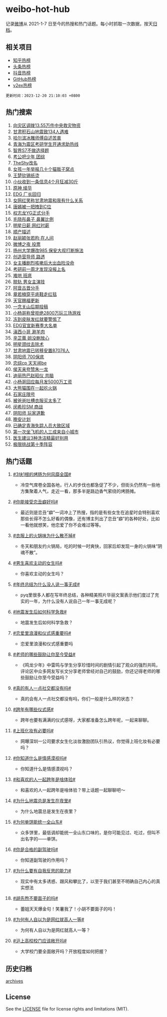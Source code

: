 # weibo-hot-hub

记录[微博](https://www.weibo.com)从 2021-1-7 日至今的热搜和热门话题。每小时抓取一次数据，按天[归档](archives)。

## 相关项目

- [知乎热榜](https://github.com/lonnyzhang423/zhihu-hot-hub)
- [头条热榜](https://github.com/lonnyzhang423/toutiao-hot-hub)
- [抖音热榜](https://github.com/lonnyzhang423/douyin-hot-hub)
- [GitHub热榜](https://github.com/lonnyzhang423/github-hot-hub)
- [v2ex热榜](https://github.com/lonnyzhang423/v2ex-hot-hub)


`更新时间：2023-12-20 21:10:03 +0800`

## 热门搜索

1. [向灾区调拨13.55万件中央救灾物资](https://m.weibo.cn/search?containerid=100103type%3D1%26t%3D10%26q%3D%23%E5%90%91%E7%81%BE%E5%8C%BA%E8%B0%83%E6%8B%A813.55%E4%B8%87%E4%BB%B6%E4%B8%AD%E5%A4%AE%E6%95%91%E7%81%BE%E7%89%A9%E8%B5%84%23&stream_entry_id=51&isnewpage=1&extparam=seat%3D1%26pos%3D0%26c_type%3D51%26cate%3D10103%26q%3D%2523%25E5%2590%2591%25E7%2581%25BE%25E5%258C%25BA%25E8%25B0%2583%25E6%258B%25A813.55%25E4%25B8%2587%25E4%25BB%25B6%25E4%25B8%25AD%25E5%25A4%25AE%25E6%2595%2591%25E7%2581%25BE%25E7%2589%25A9%25E8%25B5%2584%2523%26dgr%3D0%26stream_entry_id%3D51%26filter_type%3Drealtimehot%26display_time%3D1703077800%26pre_seqid%3D170307780084007057197)
1. [甘肃积石山地震致134人遇难](https://m.weibo.cn/search?containerid=100103type%3D1%26t%3D10%26q%3D%23%E7%94%98%E8%82%83%E7%A7%AF%E7%9F%B3%E5%B1%B1%E5%9C%B0%E9%9C%87%E8%87%B4134%E4%BA%BA%E9%81%87%E9%9A%BE%23&stream_entry_id=31&isnewpage=1&extparam=seat%3D1%26pos%3D0%26flag%3D1%26band_rank%3D1%26lcate%3D5001%26filter_type%3Drealtimehot%26realpos%3D1%26cate%3D5001%26q%3D%2523%25E7%2594%2598%25E8%2582%2583%25E7%25A7%25AF%25E7%259F%25B3%25E5%25B1%25B1%25E5%259C%25B0%25E9%259C%2587%25E8%2587%25B4134%25E4%25BA%25BA%25E9%2581%2587%25E9%259A%25BE%2523%26dgr%3D0%26c_type%3D31%26stream_entry_id%3D31%26display_time%3D1703077800%26pre_seqid%3D170307780084007057197)
1. [哈尔滨冰雕师傅自述苦衷](https://m.weibo.cn/search?containerid=100103type%3D1%26t%3D10%26q%3D%23%E5%93%88%E5%B0%94%E6%BB%A8%E5%86%B0%E9%9B%95%E5%B8%88%E5%82%85%E8%87%AA%E8%BF%B0%E8%8B%A6%E8%A1%B7%23&stream_entry_id=31&isnewpage=1&extparam=seat%3D1%26pos%3D1%26flag%3D1%26band_rank%3D2%26lcate%3D5001%26filter_type%3Drealtimehot%26realpos%3D2%26cate%3D5001%26q%3D%2523%25E5%2593%2588%25E5%25B0%2594%25E6%25BB%25A8%25E5%2586%25B0%25E9%259B%2595%25E5%25B8%2588%25E5%2582%2585%25E8%2587%25AA%25E8%25BF%25B0%25E8%258B%25A6%25E8%25A1%25B7%2523%26dgr%3D0%26c_type%3D31%26stream_entry_id%3D31%26display_time%3D1703077800%26pre_seqid%3D170307780084007057197)
1. [青海为震区考研学生开通求助热线](https://m.weibo.cn/search?containerid=100103type%3D1%26t%3D10%26q%3D%23%E9%9D%92%E6%B5%B7%E4%B8%BA%E9%9C%87%E5%8C%BA%E8%80%83%E7%A0%94%E5%AD%A6%E7%94%9F%E5%BC%80%E9%80%9A%E6%B1%82%E5%8A%A9%E7%83%AD%E7%BA%BF%23&stream_entry_id=31&isnewpage=1&extparam=seat%3D1%26pos%3D2%26flag%3D1%26band_rank%3D3%26lcate%3D5001%26filter_type%3Drealtimehot%26realpos%3D3%26cate%3D5001%26q%3D%2523%25E9%259D%2592%25E6%25B5%25B7%25E4%25B8%25BA%25E9%259C%2587%25E5%258C%25BA%25E8%2580%2583%25E7%25A0%2594%25E5%25AD%25A6%25E7%2594%259F%25E5%25BC%2580%25E9%2580%259A%25E6%25B1%2582%25E5%258A%25A9%25E7%2583%25AD%25E7%25BA%25BF%2523%26dgr%3D0%26c_type%3D31%26stream_entry_id%3D31%26display_time%3D1703077800%26pre_seqid%3D170307780084007057197)
1. [智界S7不做选择题](https://m.weibo.cn/search?containerid=100103type%3D1%26t%3D10%26q%3D%23%E6%99%BA%E7%95%8CS7%E4%B8%8D%E5%81%9A%E9%80%89%E6%8B%A9%E9%A2%98%23&stream_entry_id=31&isnewpage=1&extparam=seat%3D1%26pos%3D3%26topic_ad%3D1%26is_ad_pos%3D1%26stream_entry_id%3D31%26lcate%3D5001%26c_type%3D31%26band_rank%3D4%26filter_type%3Drealtimehot%26q%3D%2523%25E6%2599%25BA%25E7%2595%258CS7%25E4%25B8%258D%25E5%2581%259A%25E9%2580%2589%25E6%258B%25A9%25E9%25A2%2598%2523%26dgr%3D0%26cate%3D5001%26adid%3D215103%26display_time%3D1703077800%26pre_seqid%3D170307780084007057197)
1. [考公吧少年 团综](https://m.weibo.cn/search?containerid=100103type%3D1%26t%3D10%26q%3D%E8%80%83%E5%85%AC%E5%90%A7%E5%B0%91%E5%B9%B4+%E5%9B%A2%E7%BB%BC&stream_entry_id=31&isnewpage=1&extparam=seat%3D1%26pos%3D4%26flag%3D1%26band_rank%3D4%26lcate%3D5001%26filter_type%3Drealtimehot%26realpos%3D4%26cate%3D5001%26q%3D%25E8%2580%2583%25E5%2585%25AC%25E5%2590%25A7%25E5%25B0%2591%25E5%25B9%25B4%2520%25E5%259B%25A2%25E7%25BB%25BC%26dgr%3D0%26c_type%3D31%26stream_entry_id%3D31%26display_time%3D1703077800%26pre_seqid%3D170307780084007057197)
1. [TheShy改名](https://m.weibo.cn/search?containerid=100103type%3D1%26t%3D10%26q%3D%23TheShy%E6%94%B9%E5%90%8D%23&stream_entry_id=31&isnewpage=1&extparam=seat%3D1%26pos%3D5%26flag%3D1%26band_rank%3D5%26lcate%3D5001%26filter_type%3Drealtimehot%26realpos%3D5%26cate%3D5001%26q%3D%2523TheShy%25E6%2594%25B9%25E5%2590%258D%2523%26dgr%3D0%26c_type%3D31%26stream_entry_id%3D31%26display_time%3D1703077800%26pre_seqid%3D170307780084007057197)
1. [女孩一年举报几十个猫贩子窝点](https://m.weibo.cn/search?containerid=100103type%3D1%26t%3D10%26q%3D%23%E5%A5%B3%E5%AD%A9%E4%B8%80%E5%B9%B4%E4%B8%BE%E6%8A%A5%E5%87%A0%E5%8D%81%E4%B8%AA%E7%8C%AB%E8%B4%A9%E5%AD%90%E7%AA%9D%E7%82%B9%23&stream_entry_id=31&isnewpage=1&extparam=seat%3D1%26pos%3D6%26flag%3D0%26band_rank%3D6%26lcate%3D5001%26filter_type%3Drealtimehot%26realpos%3D6%26cate%3D5001%26q%3D%2523%25E5%25A5%25B3%25E5%25AD%25A9%25E4%25B8%2580%25E5%25B9%25B4%25E4%25B8%25BE%25E6%258A%25A5%25E5%2587%25A0%25E5%258D%2581%25E4%25B8%25AA%25E7%258C%25AB%25E8%25B4%25A9%25E5%25AD%2590%25E7%25AA%259D%25E7%2582%25B9%2523%26dgr%3D0%26c_type%3D31%26stream_entry_id%3D31%26display_time%3D1703077800%26pre_seqid%3D170307780084007057197)
1. [王楚钦锡纸烫](https://m.weibo.cn/search?containerid=100103type%3D1%26t%3D10%26q%3D%E7%8E%8B%E6%A5%9A%E9%92%A6%E9%94%A1%E7%BA%B8%E7%83%AB&stream_entry_id=31&isnewpage=1&extparam=seat%3D1%26pos%3D7%26flag%3D0%26band_rank%3D7%26lcate%3D5001%26filter_type%3Drealtimehot%26realpos%3D7%26cate%3D5001%26q%3D%25E7%258E%258B%25E6%25A5%259A%25E9%2592%25A6%25E9%2594%25A1%25E7%25BA%25B8%25E7%2583%25AB%26dgr%3D0%26c_type%3D31%26stream_entry_id%3D31%26display_time%3D1703077800%26pre_seqid%3D170307780084007057197)
1. [小伙收到一条信息4个月狂减30斤](https://m.weibo.cn/search?containerid=100103type%3D1%26t%3D10%26q%3D%23%E5%B0%8F%E4%BC%99%E6%94%B6%E5%88%B0%E4%B8%80%E6%9D%A1%E4%BF%A1%E6%81%AF4%E4%B8%AA%E6%9C%88%E7%8B%82%E5%87%8F30%E6%96%A4%23&stream_entry_id=31&isnewpage=1&extparam=seat%3D1%26pos%3D8%26flag%3D32768%26band_rank%3D8%26lcate%3D5001%26filter_type%3Drealtimehot%26realpos%3D8%26cate%3D5001%26q%3D%2523%25E5%25B0%258F%25E4%25BC%2599%25E6%2594%25B6%25E5%2588%25B0%25E4%25B8%2580%25E6%259D%25A1%25E4%25BF%25A1%25E6%2581%25AF4%25E4%25B8%25AA%25E6%259C%2588%25E7%258B%2582%25E5%2587%258F30%25E6%2596%25A4%2523%26dgr%3D0%26c_type%3D31%26stream_entry_id%3D31%26display_time%3D1703077800%26pre_seqid%3D170307780084007057197)
1. [原神 绫华](https://m.weibo.cn/search?containerid=100103type%3D1%26t%3D10%26q%3D%E5%8E%9F%E7%A5%9E+%E7%BB%AB%E5%8D%8E&stream_entry_id=31&isnewpage=1&extparam=seat%3D1%26pos%3D9%26flag%3D1%26band_rank%3D9%26lcate%3D5001%26filter_type%3Drealtimehot%26realpos%3D9%26cate%3D5001%26q%3D%25E5%258E%259F%25E7%25A5%259E%2520%25E7%25BB%25AB%25E5%258D%258E%26dgr%3D0%26c_type%3D31%26stream_entry_id%3D31%26display_time%3D1703077800%26pre_seqid%3D170307780084007057197)
1. [EDG 厂长回归](https://m.weibo.cn/search?containerid=100103type%3D1%26t%3D10%26q%3DEDG+%E5%8E%82%E9%95%BF%E5%9B%9E%E5%BD%92&stream_entry_id=31&isnewpage=1&extparam=seat%3D1%26pos%3D10%26flag%3D1%26band_rank%3D10%26lcate%3D5001%26filter_type%3Drealtimehot%26realpos%3D10%26cate%3D5001%26q%3DEDG%2520%25E5%258E%2582%25E9%2595%25BF%25E5%259B%259E%25E5%25BD%2592%26dgr%3D0%26c_type%3D31%26stream_entry_id%3D31%26display_time%3D1703077800%26pre_seqid%3D170307780084007057197)
1. [女网红笑称甘肃地震和我有什么关系](https://m.weibo.cn/search?containerid=100103type%3D1%26t%3D10%26q%3D%23%E5%A5%B3%E7%BD%91%E7%BA%A2%E7%AC%91%E7%A7%B0%E7%94%98%E8%82%83%E5%9C%B0%E9%9C%87%E5%92%8C%E6%88%91%E6%9C%89%E4%BB%80%E4%B9%88%E5%85%B3%E7%B3%BB%23&stream_entry_id=31&isnewpage=1&extparam=seat%3D1%26pos%3D11%26flag%3D2%26band_rank%3D11%26lcate%3D5001%26filter_type%3Drealtimehot%26realpos%3D11%26cate%3D5001%26q%3D%2523%25E5%25A5%25B3%25E7%25BD%2591%25E7%25BA%25A2%25E7%25AC%2591%25E7%25A7%25B0%25E7%2594%2598%25E8%2582%2583%25E5%259C%25B0%25E9%259C%2587%25E5%2592%258C%25E6%2588%2591%25E6%259C%2589%25E4%25BB%2580%25E4%25B9%2588%25E5%2585%25B3%25E7%25B3%25BB%2523%26dgr%3D0%26c_type%3D31%26stream_entry_id%3D31%26display_time%3D1703077800%26pre_seqid%3D170307780084007057197)
1. [唐嫣被一把拽到C位](https://m.weibo.cn/search?containerid=100103type%3D1%26t%3D10%26q%3D%23%E5%94%90%E5%AB%A3%E8%A2%AB%E4%B8%80%E6%8A%8A%E6%8B%BD%E5%88%B0C%E4%BD%8D%23&stream_entry_id=31&isnewpage=1&extparam=seat%3D1%26pos%3D12%26flag%3D2%26band_rank%3D12%26lcate%3D5001%26filter_type%3Drealtimehot%26realpos%3D12%26cate%3D5001%26q%3D%2523%25E5%2594%2590%25E5%25AB%25A3%25E8%25A2%25AB%25E4%25B8%2580%25E6%258A%258A%25E6%258B%25BD%25E5%2588%25B0C%25E4%25BD%258D%2523%26dgr%3D0%26c_type%3D31%26stream_entry_id%3D31%26display_time%3D1703077800%26pre_seqid%3D170307780084007057197)
1. [权志龙YG正式分手](https://m.weibo.cn/search?containerid=100103type%3D1%26t%3D10%26q%3D%E6%9D%83%E5%BF%97%E9%BE%99YG%E6%AD%A3%E5%BC%8F%E5%88%86%E6%89%8B&stream_entry_id=31&isnewpage=1&extparam=seat%3D1%26pos%3D13%26flag%3D2%26band_rank%3D13%26lcate%3D5001%26filter_type%3Drealtimehot%26realpos%3D13%26cate%3D5001%26q%3D%25E6%259D%2583%25E5%25BF%2597%25E9%25BE%2599YG%25E6%25AD%25A3%25E5%25BC%258F%25E5%2588%2586%25E6%2589%258B%26dgr%3D0%26c_type%3D31%26stream_entry_id%3D31%26display_time%3D1703077800%26pre_seqid%3D170307780084007057197)
1. [毛晓彤鼻子 鼻翼比例](https://m.weibo.cn/search?containerid=100103type%3D1%26t%3D10%26q%3D%E6%AF%9B%E6%99%93%E5%BD%A4%E9%BC%BB%E5%AD%90+%E9%BC%BB%E7%BF%BC%E6%AF%94%E4%BE%8B&stream_entry_id=31&isnewpage=1&extparam=seat%3D1%26pos%3D14%26flag%3D2%26band_rank%3D14%26lcate%3D5001%26filter_type%3Drealtimehot%26realpos%3D14%26cate%3D5001%26q%3D%25E6%25AF%259B%25E6%2599%2593%25E5%25BD%25A4%25E9%25BC%25BB%25E5%25AD%2590%2520%25E9%25BC%25BB%25E7%25BF%25BC%25E6%25AF%2594%25E4%25BE%258B%26dgr%3D0%26c_type%3D31%26stream_entry_id%3D31%26display_time%3D1703077800%26pre_seqid%3D170307780084007057197)
1. [明星日薪 网红时薪](https://m.weibo.cn/search?containerid=100103type%3D1%26t%3D10%26q%3D%E6%98%8E%E6%98%9F%E6%97%A5%E8%96%AA+%E7%BD%91%E7%BA%A2%E6%97%B6%E8%96%AA&stream_entry_id=31&isnewpage=1&extparam=seat%3D1%26pos%3D15%26flag%3D2%26band_rank%3D15%26lcate%3D5001%26filter_type%3Drealtimehot%26realpos%3D15%26cate%3D5001%26q%3D%25E6%2598%258E%25E6%2598%259F%25E6%2597%25A5%25E8%2596%25AA%2520%25E7%25BD%2591%25E7%25BA%25A2%25E6%2597%25B6%25E8%2596%25AA%26dgr%3D0%26c_type%3D31%26stream_entry_id%3D31%26display_time%3D1703077800%26pre_seqid%3D170307780084007057197)
1. [顺产描述](https://m.weibo.cn/search?containerid=100103type%3D1%26t%3D10%26q%3D%E9%A1%BA%E4%BA%A7%E6%8F%8F%E8%BF%B0&stream_entry_id=31&isnewpage=1&extparam=seat%3D1%26pos%3D16%26flag%3D1%26band_rank%3D16%26lcate%3D5001%26filter_type%3Drealtimehot%26realpos%3D16%26cate%3D5001%26q%3D%25E9%25A1%25BA%25E4%25BA%25A7%25E6%258F%258F%25E8%25BF%25B0%26dgr%3D0%26c_type%3D31%26stream_entry_id%3D31%26display_time%3D1703077800%26pre_seqid%3D170307780084007057197)
1. [赵丽颖张若昀 在人间](https://m.weibo.cn/search?containerid=100103type%3D1%26t%3D10%26q%3D%E8%B5%B5%E4%B8%BD%E9%A2%96%E5%BC%A0%E8%8B%A5%E6%98%80+%E5%9C%A8%E4%BA%BA%E9%97%B4&stream_entry_id=31&isnewpage=1&extparam=seat%3D1%26pos%3D17%26flag%3D0%26band_rank%3D17%26lcate%3D5001%26filter_type%3Drealtimehot%26realpos%3D17%26cate%3D5001%26q%3D%25E8%25B5%25B5%25E4%25B8%25BD%25E9%25A2%2596%25E5%25BC%25A0%25E8%258B%25A5%25E6%2598%2580%2520%25E5%259C%25A8%25E4%25BA%25BA%25E9%2597%25B4%26dgr%3D0%26c_type%3D31%26stream_entry_id%3D31%26display_time%3D1703077800%26pre_seqid%3D170307780084007057197)
1. [微博之夜 投票](https://m.weibo.cn/search?containerid=100103type%3D1%26t%3D10%26q%3D%E5%BE%AE%E5%8D%9A%E4%B9%8B%E5%A4%9C+%E6%8A%95%E7%A5%A8&stream_entry_id=31&isnewpage=1&extparam=seat%3D1%26pos%3D18%26flag%3D0%26band_rank%3D18%26lcate%3D5001%26filter_type%3Drealtimehot%26realpos%3D18%26cate%3D5001%26q%3D%25E5%25BE%25AE%25E5%258D%259A%25E4%25B9%258B%25E5%25A4%259C%2520%25E6%258A%2595%25E7%25A5%25A8%26dgr%3D0%26c_type%3D31%26stream_entry_id%3D31%26display_time%3D1703077800%26pre_seqid%3D170307780084007057197)
1. [扬州大学爆改985 保安大叔打断施法](https://m.weibo.cn/search?containerid=100103type%3D1%26t%3D10%26q%3D%E6%89%AC%E5%B7%9E%E5%A4%A7%E5%AD%A6%E7%88%86%E6%94%B9985+%E4%BF%9D%E5%AE%89%E5%A4%A7%E5%8F%94%E6%89%93%E6%96%AD%E6%96%BD%E6%B3%95&stream_entry_id=31&isnewpage=1&extparam=seat%3D1%26pos%3D19%26flag%3D2%26band_rank%3D19%26lcate%3D5001%26filter_type%3Drealtimehot%26realpos%3D19%26cate%3D5001%26q%3D%25E6%2589%25AC%25E5%25B7%259E%25E5%25A4%25A7%25E5%25AD%25A6%25E7%2588%2586%25E6%2594%25B9985%2520%25E4%25BF%259D%25E5%25AE%2589%25E5%25A4%25A7%25E5%258F%2594%25E6%2589%2593%25E6%2596%25AD%25E6%2596%25BD%25E6%25B3%2595%26dgr%3D0%26c_type%3D31%26stream_entry_id%3D31%26display_time%3D1703077800%26pre_seqid%3D170307780084007057197)
1. [创造营导师 路透](https://m.weibo.cn/search?containerid=100103type%3D1%26t%3D10%26q%3D%E5%88%9B%E9%80%A0%E8%90%A5%E5%AF%BC%E5%B8%88+%E8%B7%AF%E9%80%8F&stream_entry_id=31&isnewpage=1&extparam=seat%3D1%26pos%3D20%26flag%3D1%26band_rank%3D20%26lcate%3D5001%26filter_type%3Drealtimehot%26realpos%3D20%26cate%3D5001%26q%3D%25E5%2588%259B%25E9%2580%25A0%25E8%2590%25A5%25E5%25AF%25BC%25E5%25B8%2588%2520%25E8%25B7%25AF%25E9%2580%258F%26dgr%3D0%26c_type%3D31%26stream_entry_id%3D31%26display_time%3D1703077800%26pre_seqid%3D170307780084007057197)
1. [女主播剧烈咳嗽后大出血险没命](https://m.weibo.cn/search?containerid=100103type%3D1%26t%3D10%26q%3D%23%E5%A5%B3%E4%B8%BB%E6%92%AD%E5%89%A7%E7%83%88%E5%92%B3%E5%97%BD%E5%90%8E%E5%A4%A7%E5%87%BA%E8%A1%80%E9%99%A9%E6%B2%A1%E5%91%BD%23&stream_entry_id=31&isnewpage=1&extparam=seat%3D1%26pos%3D21%26flag%3D1%26band_rank%3D21%26lcate%3D5001%26filter_type%3Drealtimehot%26realpos%3D21%26cate%3D5001%26q%3D%2523%25E5%25A5%25B3%25E4%25B8%25BB%25E6%2592%25AD%25E5%2589%25A7%25E7%2583%2588%25E5%2592%25B3%25E5%2597%25BD%25E5%2590%258E%25E5%25A4%25A7%25E5%2587%25BA%25E8%25A1%2580%25E9%2599%25A9%25E6%25B2%25A1%25E5%2591%25BD%2523%26dgr%3D0%26c_type%3D31%26stream_entry_id%3D31%26display_time%3D1703077800%26pre_seqid%3D170307780084007057197)
1. [考研前一周才发现没报上名](https://m.weibo.cn/search?containerid=100103type%3D1%26t%3D10%26q%3D%23%E8%80%83%E7%A0%94%E5%89%8D%E4%B8%80%E5%91%A8%E6%89%8D%E5%8F%91%E7%8E%B0%E6%B2%A1%E6%8A%A5%E4%B8%8A%E5%90%8D%23&stream_entry_id=31&isnewpage=1&extparam=seat%3D1%26pos%3D22%26flag%3D0%26band_rank%3D22%26lcate%3D5001%26filter_type%3Drealtimehot%26realpos%3D22%26cate%3D5001%26q%3D%2523%25E8%2580%2583%25E7%25A0%2594%25E5%2589%258D%25E4%25B8%2580%25E5%2591%25A8%25E6%2589%258D%25E5%258F%2591%25E7%258E%25B0%25E6%25B2%25A1%25E6%258A%25A5%25E4%25B8%258A%25E5%2590%258D%2523%26dgr%3D0%26c_type%3D31%26stream_entry_id%3D31%26display_time%3D1703077800%26pre_seqid%3D170307780084007057197)
1. [难哄 班底](https://m.weibo.cn/search?containerid=100103type%3D1%26t%3D10%26q%3D%E9%9A%BE%E5%93%84+%E7%8F%AD%E5%BA%95&stream_entry_id=31&isnewpage=1&extparam=seat%3D1%26pos%3D23%26flag%3D0%26band_rank%3D23%26lcate%3D5001%26filter_type%3Drealtimehot%26realpos%3D23%26cate%3D5001%26q%3D%25E9%259A%25BE%25E5%2593%2584%2520%25E7%258F%25AD%25E5%25BA%2595%26dgr%3D0%26c_type%3D31%26stream_entry_id%3D31%26display_time%3D1703077800%26pre_seqid%3D170307780084007057197)
1. [脱轨 男女主演技](https://m.weibo.cn/search?containerid=100103type%3D1%26t%3D10%26q%3D%E8%84%B1%E8%BD%A8+%E7%94%B7%E5%A5%B3%E4%B8%BB%E6%BC%94%E6%8A%80&stream_entry_id=31&isnewpage=1&extparam=seat%3D1%26pos%3D24%26flag%3D1%26band_rank%3D24%26lcate%3D5001%26filter_type%3Drealtimehot%26realpos%3D24%26cate%3D5001%26q%3D%25E8%2584%25B1%25E8%25BD%25A8%2520%25E7%2594%25B7%25E5%25A5%25B3%25E4%25B8%25BB%25E6%25BC%2594%25E6%258A%2580%26dgr%3D0%26c_type%3D31%26stream_entry_id%3D31%26display_time%3D1703077800%26pre_seqid%3D170307780084007057197)
1. [阿音古晋分手](https://m.weibo.cn/search?containerid=100103type%3D1%26t%3D10%26q%3D%23%E9%98%BF%E9%9F%B3%E5%8F%A4%E6%99%8B%E5%88%86%E6%89%8B%23&stream_entry_id=31&isnewpage=1&extparam=seat%3D1%26pos%3D25%26flag%3D1%26band_rank%3D25%26lcate%3D5001%26filter_type%3Drealtimehot%26realpos%3D25%26cate%3D5001%26q%3D%2523%25E9%2598%25BF%25E9%259F%25B3%25E5%258F%25A4%25E6%2599%258B%25E5%2588%2586%25E6%2589%258B%2523%26dgr%3D0%26c_type%3D31%26stream_entry_id%3D31%26display_time%3D1703077800%26pre_seqid%3D170307780084007057197)
1. [章若楠穿平底鞋走红毯](https://m.weibo.cn/search?containerid=100103type%3D1%26t%3D10%26q%3D%E7%AB%A0%E8%8B%A5%E6%A5%A0%E7%A9%BF%E5%B9%B3%E5%BA%95%E9%9E%8B%E8%B5%B0%E7%BA%A2%E6%AF%AF&stream_entry_id=31&isnewpage=1&extparam=seat%3D1%26pos%3D26%26flag%3D1%26band_rank%3D26%26lcate%3D5001%26filter_type%3Drealtimehot%26realpos%3D26%26cate%3D5001%26q%3D%25E7%25AB%25A0%25E8%258B%25A5%25E6%25A5%25A0%25E7%25A9%25BF%25E5%25B9%25B3%25E5%25BA%2595%25E9%259E%258B%25E8%25B5%25B0%25E7%25BA%25A2%25E6%25AF%25AF%26dgr%3D0%26c_type%3D31%26stream_entry_id%3D31%26display_time%3D1703077800%26pre_seqid%3D170307780084007057197)
1. [天官赐福更新](https://m.weibo.cn/search?containerid=100103type%3D1%26t%3D10%26q%3D%E5%A4%A9%E5%AE%98%E8%B5%90%E7%A6%8F%E6%9B%B4%E6%96%B0&stream_entry_id=31&isnewpage=1&extparam=seat%3D1%26pos%3D27%26flag%3D1%26band_rank%3D27%26lcate%3D5001%26filter_type%3Drealtimehot%26realpos%3D27%26cate%3D5001%26q%3D%25E5%25A4%25A9%25E5%25AE%2598%25E8%25B5%2590%25E7%25A6%258F%25E6%259B%25B4%25E6%2596%25B0%26dgr%3D0%26c_type%3D31%26stream_entry_id%3D31%26display_time%3D1703077800%26pre_seqid%3D170307780084007057197)
1. [一念关山后期投稿](https://m.weibo.cn/search?containerid=100103type%3D1%26t%3D10%26q%3D%23%E4%B8%80%E5%BF%B5%E5%85%B3%E5%B1%B1%E5%90%8E%E6%9C%9F%E6%8A%95%E7%A8%BF%23&stream_entry_id=31&isnewpage=1&extparam=seat%3D1%26pos%3D28%26flag%3D1%26band_rank%3D28%26lcate%3D5001%26filter_type%3Drealtimehot%26realpos%3D28%26cate%3D5001%26q%3D%2523%25E4%25B8%2580%25E5%25BF%25B5%25E5%2585%25B3%25E5%25B1%25B1%25E5%2590%258E%25E6%259C%259F%25E6%258A%2595%25E7%25A8%25BF%2523%26dgr%3D0%26c_type%3D31%26stream_entry_id%3D31%26display_time%3D1703077800%26pre_seqid%3D170307780084007057197)
1. [小杨哥称曾拒绝2800万玩三场游戏](https://m.weibo.cn/search?containerid=100103type%3D1%26t%3D10%26q%3D%23%E5%B0%8F%E6%9D%A8%E5%93%A5%E7%A7%B0%E6%9B%BE%E6%8B%92%E7%BB%9D2800%E4%B8%87%E7%8E%A9%E4%B8%89%E5%9C%BA%E6%B8%B8%E6%88%8F%23&stream_entry_id=31&isnewpage=1&extparam=seat%3D1%26pos%3D29%26flag%3D0%26band_rank%3D29%26lcate%3D5001%26filter_type%3Drealtimehot%26realpos%3D29%26cate%3D5001%26q%3D%2523%25E5%25B0%258F%25E6%259D%25A8%25E5%2593%25A5%25E7%25A7%25B0%25E6%259B%25BE%25E6%258B%2592%25E7%25BB%259D2800%25E4%25B8%2587%25E7%258E%25A9%25E4%25B8%2589%25E5%259C%25BA%25E6%25B8%25B8%25E6%2588%258F%2523%26dgr%3D0%26c_type%3D31%26stream_entry_id%3D31%26display_time%3D1703077800%26pre_seqid%3D170307780084007057197)
1. [冻到皮肤发红就要警惕了](https://m.weibo.cn/search?containerid=100103type%3D1%26t%3D10%26q%3D%23%E5%86%BB%E5%88%B0%E7%9A%AE%E8%82%A4%E5%8F%91%E7%BA%A2%E5%B0%B1%E8%A6%81%E8%AD%A6%E6%83%95%E4%BA%86%23&stream_entry_id=31&isnewpage=1&extparam=seat%3D1%26pos%3D30%26flag%3D1%26band_rank%3D30%26lcate%3D5001%26filter_type%3Drealtimehot%26realpos%3D30%26cate%3D5001%26q%3D%2523%25E5%2586%25BB%25E5%2588%25B0%25E7%259A%25AE%25E8%2582%25A4%25E5%258F%2591%25E7%25BA%25A2%25E5%25B0%25B1%25E8%25A6%2581%25E8%25AD%25A6%25E6%2583%2595%25E4%25BA%2586%2523%26dgr%3D0%26c_type%3D31%26stream_entry_id%3D31%26display_time%3D1703077800%26pre_seqid%3D170307780084007057197)
1. [EDG官宣新赛季大名单](https://m.weibo.cn/search?containerid=100103type%3D1%26t%3D10%26q%3DEDG%E5%AE%98%E5%AE%A3%E6%96%B0%E8%B5%9B%E5%AD%A3%E5%A4%A7%E5%90%8D%E5%8D%95&stream_entry_id=31&isnewpage=1&extparam=seat%3D1%26pos%3D31%26flag%3D1%26band_rank%3D31%26lcate%3D5001%26filter_type%3Drealtimehot%26realpos%3D31%26cate%3D5001%26q%3DEDG%25E5%25AE%2598%25E5%25AE%25A3%25E6%2596%25B0%25E8%25B5%259B%25E5%25AD%25A3%25E5%25A4%25A7%25E5%2590%258D%25E5%258D%2595%26dgr%3D0%26c_type%3D31%26stream_entry_id%3D31%26display_time%3D1703077800%26pre_seqid%3D170307780084007057197)
1. [滇西小哥 涮羊肉](https://m.weibo.cn/search?containerid=100103type%3D1%26t%3D10%26q%3D%E6%BB%87%E8%A5%BF%E5%B0%8F%E5%93%A5+%E6%B6%AE%E7%BE%8A%E8%82%89&stream_entry_id=31&isnewpage=1&extparam=seat%3D1%26pos%3D32%26flag%3D1%26band_rank%3D32%26lcate%3D5001%26filter_type%3Drealtimehot%26realpos%3D32%26cate%3D5001%26q%3D%25E6%25BB%2587%25E8%25A5%25BF%25E5%25B0%258F%25E5%2593%25A5%2520%25E6%25B6%25AE%25E7%25BE%258A%25E8%2582%2589%26dgr%3D0%26c_type%3D31%26stream_entry_id%3D31%26display_time%3D1703077800%26pre_seqid%3D170307780084007057197)
1. [辛芷蕾 姐没删放心](https://m.weibo.cn/search?containerid=100103type%3D1%26t%3D10%26q%3D%E8%BE%9B%E8%8A%B7%E8%95%BE+%E5%A7%90%E6%B2%A1%E5%88%A0%E6%94%BE%E5%BF%83&stream_entry_id=31&isnewpage=1&extparam=seat%3D1%26pos%3D33%26flag%3D1%26band_rank%3D33%26lcate%3D5001%26filter_type%3Drealtimehot%26realpos%3D33%26cate%3D5001%26q%3D%25E8%25BE%259B%25E8%258A%25B7%25E8%2595%25BE%2520%25E5%25A7%2590%25E6%25B2%25A1%25E5%2588%25A0%25E6%2594%25BE%25E5%25BF%2583%26dgr%3D0%26c_type%3D31%26stream_entry_id%3D31%26display_time%3D1703077800%26pre_seqid%3D170307780084007057197)
1. [明星颈纹去除术](https://m.weibo.cn/search?containerid=100103type%3D1%26t%3D10%26q%3D%E6%98%8E%E6%98%9F%E9%A2%88%E7%BA%B9%E5%8E%BB%E9%99%A4%E6%9C%AF&stream_entry_id=31&isnewpage=1&extparam=seat%3D1%26pos%3D34%26flag%3D1%26band_rank%3D34%26lcate%3D5001%26filter_type%3Drealtimehot%26realpos%3D34%26cate%3D5001%26q%3D%25E6%2598%258E%25E6%2598%259F%25E9%25A2%2588%25E7%25BA%25B9%25E5%258E%25BB%25E9%2599%25A4%25E6%259C%25AF%26dgr%3D0%26c_type%3D31%26stream_entry_id%3D31%26display_time%3D1703077800%26pre_seqid%3D170307780084007057197)
1. [甘肃地震已转移安置87076人](https://m.weibo.cn/search?containerid=100103type%3D1%26t%3D10%26q%3D%23%E7%94%98%E8%82%83%E5%9C%B0%E9%9C%87%E5%B7%B2%E8%BD%AC%E7%A7%BB%E5%AE%89%E7%BD%AE87076%E4%BA%BA%23&stream_entry_id=31&isnewpage=1&extparam=seat%3D1%26pos%3D35%26flag%3D0%26band_rank%3D35%26lcate%3D5001%26filter_type%3Drealtimehot%26realpos%3D35%26cate%3D5001%26q%3D%2523%25E7%2594%2598%25E8%2582%2583%25E5%259C%25B0%25E9%259C%2587%25E5%25B7%25B2%25E8%25BD%25AC%25E7%25A7%25BB%25E5%25AE%2589%25E7%25BD%25AE87076%25E4%25BA%25BA%2523%26dgr%3D0%26c_type%3D31%26stream_entry_id%3D31%26display_time%3D1703077800%26pre_seqid%3D170307780084007057197)
1. [阴阳师 700保底](https://m.weibo.cn/search?containerid=100103type%3D1%26t%3D10%26q%3D%E9%98%B4%E9%98%B3%E5%B8%88+700%E4%BF%9D%E5%BA%95&stream_entry_id=31&isnewpage=1&extparam=seat%3D1%26pos%3D36%26flag%3D1%26band_rank%3D36%26lcate%3D5001%26filter_type%3Drealtimehot%26realpos%3D36%26cate%3D5001%26q%3D%25E9%2598%25B4%25E9%2598%25B3%25E5%25B8%2588%2520700%25E4%25BF%259D%25E5%25BA%2595%26dgr%3D0%26c_type%3D31%26stream_entry_id%3D31%26display_time%3D1703077800%26pre_seqid%3D170307780084007057197)
1. [恋综cp 天天闹be](https://m.weibo.cn/search?containerid=100103type%3D1%26t%3D10%26q%3D%E6%81%8B%E7%BB%BCcp+%E5%A4%A9%E5%A4%A9%E9%97%B9be&stream_entry_id=31&isnewpage=1&extparam=seat%3D1%26pos%3D37%26flag%3D1%26band_rank%3D37%26lcate%3D5001%26filter_type%3Drealtimehot%26realpos%3D37%26cate%3D5001%26q%3D%25E6%2581%258B%25E7%25BB%25BCcp%2520%25E5%25A4%25A9%25E5%25A4%25A9%25E9%2597%25B9be%26dgr%3D0%26c_type%3D31%26stream_entry_id%3D31%26display_time%3D1703077800%26pre_seqid%3D170307780084007057197)
1. [侯天来夸赞朱一龙](https://m.weibo.cn/search?containerid=100103type%3D1%26t%3D10%26q%3D%E4%BE%AF%E5%A4%A9%E6%9D%A5%E5%A4%B8%E8%B5%9E%E6%9C%B1%E4%B8%80%E9%BE%99&stream_entry_id=31&isnewpage=1&extparam=seat%3D1%26pos%3D38%26flag%3D1%26band_rank%3D38%26lcate%3D5001%26filter_type%3Drealtimehot%26realpos%3D38%26cate%3D5001%26q%3D%25E4%25BE%25AF%25E5%25A4%25A9%25E6%259D%25A5%25E5%25A4%25B8%25E8%25B5%259E%25E6%259C%25B1%25E4%25B8%2580%25E9%25BE%2599%26dgr%3D0%26c_type%3D31%26stream_entry_id%3D31%26display_time%3D1703077800%26pre_seqid%3D170307780084007057197)
1. [迪丽热巴赵昭仪 共脑](https://m.weibo.cn/search?containerid=100103type%3D1%26t%3D10%26q%3D%E8%BF%AA%E4%B8%BD%E7%83%AD%E5%B7%B4%E8%B5%B5%E6%98%AD%E4%BB%AA+%E5%85%B1%E8%84%91&stream_entry_id=31&isnewpage=1&extparam=seat%3D1%26pos%3D39%26flag%3D1%26band_rank%3D39%26lcate%3D5001%26filter_type%3Drealtimehot%26realpos%3D39%26cate%3D5001%26q%3D%25E8%25BF%25AA%25E4%25B8%25BD%25E7%2583%25AD%25E5%25B7%25B4%25E8%25B5%25B5%25E6%2598%25AD%25E4%25BB%25AA%2520%25E5%2585%25B1%25E8%2584%2591%26dgr%3D0%26c_type%3D31%26stream_entry_id%3D31%26display_time%3D1703077800%26pre_seqid%3D170307780084007057197)
1. [小杨哥回应每月发5000万工资](https://m.weibo.cn/search?containerid=100103type%3D1%26t%3D10%26q%3D%23%E5%B0%8F%E6%9D%A8%E5%93%A5%E5%9B%9E%E5%BA%94%E6%AF%8F%E6%9C%88%E5%8F%915000%E4%B8%87%E5%B7%A5%E8%B5%84%23&stream_entry_id=31&isnewpage=1&extparam=seat%3D1%26pos%3D40%26flag%3D0%26band_rank%3D40%26lcate%3D5001%26filter_type%3Drealtimehot%26realpos%3D40%26cate%3D5001%26q%3D%2523%25E5%25B0%258F%25E6%259D%25A8%25E5%2593%25A5%25E5%259B%259E%25E5%25BA%2594%25E6%25AF%258F%25E6%259C%2588%25E5%258F%25915000%25E4%25B8%2587%25E5%25B7%25A5%25E8%25B5%2584%2523%26dgr%3D0%26c_type%3D31%26stream_entry_id%3D31%26display_time%3D1703077800%26pre_seqid%3D170307780084007057197)
1. [大熊猫围在一起吃火锅](https://m.weibo.cn/search?containerid=100103type%3D1%26t%3D10%26q%3D%E5%A4%A7%E7%86%8A%E7%8C%AB%E5%9B%B4%E5%9C%A8%E4%B8%80%E8%B5%B7%E5%90%83%E7%81%AB%E9%94%85&stream_entry_id=31&isnewpage=1&extparam=seat%3D1%26pos%3D41%26flag%3D1%26band_rank%3D41%26lcate%3D5001%26filter_type%3Drealtimehot%26realpos%3D41%26cate%3D5001%26q%3D%25E5%25A4%25A7%25E7%2586%258A%25E7%258C%25AB%25E5%259B%25B4%25E5%259C%25A8%25E4%25B8%2580%25E8%25B5%25B7%25E5%2590%2583%25E7%2581%25AB%25E9%2594%2585%26dgr%3D0%26c_type%3D31%26stream_entry_id%3D31%26display_time%3D1703077800%26pre_seqid%3D170307780084007057197)
1. [石家庄限号](https://m.weibo.cn/search?containerid=100103type%3D1%26t%3D10%26q%3D%E7%9F%B3%E5%AE%B6%E5%BA%84%E9%99%90%E5%8F%B7&stream_entry_id=31&isnewpage=1&extparam=seat%3D1%26pos%3D42%26flag%3D1%26band_rank%3D42%26lcate%3D5001%26filter_type%3Drealtimehot%26realpos%3D42%26cate%3D5001%26q%3D%25E7%259F%25B3%25E5%25AE%25B6%25E5%25BA%2584%25E9%2599%2590%25E5%258F%25B7%26dgr%3D0%26c_type%3D31%26stream_entry_id%3D31%26display_time%3D1703077800%26pre_seqid%3D170307780084007057197)
1. [被爸爸吐槽衣服买太多了](https://m.weibo.cn/search?containerid=100103type%3D1%26t%3D10%26q%3D%E8%A2%AB%E7%88%B8%E7%88%B8%E5%90%90%E6%A7%BD%E8%A1%A3%E6%9C%8D%E4%B9%B0%E5%A4%AA%E5%A4%9A%E4%BA%86&stream_entry_id=31&isnewpage=1&extparam=seat%3D1%26pos%3D43%26flag%3D1%26band_rank%3D43%26lcate%3D5001%26filter_type%3Drealtimehot%26realpos%3D43%26cate%3D5001%26q%3D%25E8%25A2%25AB%25E7%2588%25B8%25E7%2588%25B8%25E5%2590%2590%25E6%25A7%25BD%25E8%25A1%25A3%25E6%259C%258D%25E4%25B9%25B0%25E5%25A4%25AA%25E5%25A4%259A%25E4%25BA%2586%26dgr%3D0%26c_type%3D31%26stream_entry_id%3D31%26display_time%3D1703077800%26pre_seqid%3D170307780084007057197)
1. [闵希珍SM 商战](https://m.weibo.cn/search?containerid=100103type%3D1%26t%3D10%26q%3D%E9%97%B5%E5%B8%8C%E7%8F%8DSM+%E5%95%86%E6%88%98&stream_entry_id=31&isnewpage=1&extparam=seat%3D1%26pos%3D44%26flag%3D0%26band_rank%3D44%26lcate%3D5001%26filter_type%3Drealtimehot%26realpos%3D44%26cate%3D5001%26q%3D%25E9%2597%25B5%25E5%25B8%258C%25E7%258F%258DSM%2520%25E5%2595%2586%25E6%2588%2598%26dgr%3D0%26c_type%3D31%26stream_entry_id%3D31%26display_time%3D1703077800%26pre_seqid%3D170307780084007057197)
1. [阴阳师 玩家道歉](https://m.weibo.cn/search?containerid=100103type%3D1%26t%3D10%26q%3D%E9%98%B4%E9%98%B3%E5%B8%88+%E7%8E%A9%E5%AE%B6%E9%81%93%E6%AD%89&stream_entry_id=31&isnewpage=1&extparam=seat%3D1%26pos%3D45%26flag%3D0%26band_rank%3D45%26lcate%3D5001%26filter_type%3Drealtimehot%26realpos%3D45%26cate%3D5001%26q%3D%25E9%2598%25B4%25E9%2598%25B3%25E5%25B8%2588%2520%25E7%258E%25A9%25E5%25AE%25B6%25E9%2581%2593%25E6%25AD%2589%26dgr%3D0%26c_type%3D31%26stream_entry_id%3D31%26display_time%3D1703077800%26pre_seqid%3D170307780084007057197)
1. [晚安计划](https://m.weibo.cn/search?containerid=100103type%3D1%26t%3D10%26q%3D%E6%99%9A%E5%AE%89%E8%AE%A1%E5%88%92&stream_entry_id=31&isnewpage=1&extparam=seat%3D1%26pos%3D46%26flag%3D1%26band_rank%3D46%26lcate%3D5001%26filter_type%3Drealtimehot%26realpos%3D46%26cate%3D5001%26q%3D%25E6%2599%259A%25E5%25AE%2589%25E8%25AE%25A1%25E5%2588%2592%26dgr%3D0%26c_type%3D31%26stream_entry_id%3D31%26display_time%3D1703077800%26pre_seqid%3D170307780084007057197)
1. [已确定青海失踪人员大致区域](https://m.weibo.cn/search?containerid=100103type%3D1%26t%3D10%26q%3D%23%E5%B7%B2%E7%A1%AE%E5%AE%9A%E9%9D%92%E6%B5%B7%E5%A4%B1%E8%B8%AA%E4%BA%BA%E5%91%98%E5%A4%A7%E8%87%B4%E5%8C%BA%E5%9F%9F%23&stream_entry_id=31&isnewpage=1&extparam=seat%3D1%26pos%3D47%26flag%3D0%26band_rank%3D47%26lcate%3D5001%26filter_type%3Drealtimehot%26realpos%3D47%26cate%3D5001%26q%3D%2523%25E5%25B7%25B2%25E7%25A1%25AE%25E5%25AE%259A%25E9%259D%2592%25E6%25B5%25B7%25E5%25A4%25B1%25E8%25B8%25AA%25E4%25BA%25BA%25E5%2591%2598%25E5%25A4%25A7%25E8%2587%25B4%25E5%258C%25BA%25E5%259F%259F%2523%26dgr%3D0%26c_type%3D31%26stream_entry_id%3D31%26display_time%3D1703077800%26pre_seqid%3D170307780084007057197)
1. [第一次坐飞机的人三成来自小城市](https://m.weibo.cn/search?containerid=100103type%3D1%26t%3D10%26q%3D%23%E7%AC%AC%E4%B8%80%E6%AC%A1%E5%9D%90%E9%A3%9E%E6%9C%BA%E7%9A%84%E4%BA%BA%E4%B8%89%E6%88%90%E6%9D%A5%E8%87%AA%E5%B0%8F%E5%9F%8E%E5%B8%82%23&stream_entry_id=31&isnewpage=1&extparam=seat%3D1%26pos%3D48%26flag%3D1%26band_rank%3D48%26lcate%3D5001%26filter_type%3Drealtimehot%26realpos%3D48%26cate%3D5001%26q%3D%2523%25E7%25AC%25AC%25E4%25B8%2580%25E6%25AC%25A1%25E5%259D%2590%25E9%25A3%259E%25E6%259C%25BA%25E7%259A%2584%25E4%25BA%25BA%25E4%25B8%2589%25E6%2588%2590%25E6%259D%25A5%25E8%2587%25AA%25E5%25B0%258F%25E5%259F%258E%25E5%25B8%2582%2523%26dgr%3D0%26c_type%3D31%26stream_entry_id%3D31%26display_time%3D1703077800%26pre_seqid%3D170307780084007057197)
1. [医生建议3种洗洁精最好别用](https://m.weibo.cn/search?containerid=100103type%3D1%26t%3D10%26q%3D%23%E5%8C%BB%E7%94%9F%E5%BB%BA%E8%AE%AE3%E7%A7%8D%E6%B4%97%E6%B4%81%E7%B2%BE%E6%9C%80%E5%A5%BD%E5%88%AB%E7%94%A8%23&stream_entry_id=31&isnewpage=1&extparam=seat%3D1%26pos%3D49%26flag%3D0%26band_rank%3D49%26lcate%3D5001%26filter_type%3Drealtimehot%26realpos%3D49%26cate%3D5001%26q%3D%2523%25E5%258C%25BB%25E7%2594%259F%25E5%25BB%25BA%25E8%25AE%25AE3%25E7%25A7%258D%25E6%25B4%2597%25E6%25B4%2581%25E7%25B2%25BE%25E6%259C%2580%25E5%25A5%25BD%25E5%2588%25AB%25E7%2594%25A8%2523%26dgr%3D0%26c_type%3D31%26stream_entry_id%3D31%26display_time%3D1703077800%26pre_seqid%3D170307780084007057197)
1. [极限挑战第十季阵容](https://m.weibo.cn/search?containerid=100103type%3D1%26t%3D10%26q%3D%23%E6%9E%81%E9%99%90%E6%8C%91%E6%88%98%E7%AC%AC%E5%8D%81%E5%AD%A3%E9%98%B5%E5%AE%B9%23&stream_entry_id=31&isnewpage=1&extparam=seat%3D1%26pos%3D50%26flag%3D0%26band_rank%3D50%26lcate%3D5001%26filter_type%3Drealtimehot%26realpos%3D50%26cate%3D5001%26q%3D%2523%25E6%259E%2581%25E9%2599%2590%25E6%258C%2591%25E6%2588%2598%25E7%25AC%25AC%25E5%258D%2581%25E5%25AD%25A3%25E9%2598%25B5%25E5%25AE%25B9%2523%26dgr%3D0%26c_type%3D31%26stream_entry_id%3D31%26display_time%3D1703077800%26pre_seqid%3D170307780084007057197)

## 热门话题

1. [#3块1根的烤肠为何风靡全国#](https://m.weibo.cn/search?containerid=231522type%3D1%26t%3D10%26q%3D%233%E5%9D%971%E6%A0%B9%E7%9A%84%E7%83%A4%E8%82%A0%E4%B8%BA%E4%BD%95%E9%A3%8E%E9%9D%A1%E5%85%A8%E5%9B%BD%23&stream_entry_id=128&isnewpage=1&extparam=seat%3D1%26pos%3D1-0-0%26cate%3D5004%26c_type%3D128%26dgr%3D0%26unitid%3D1703062650893%26lcate%3D5004%26display_time%3D1703077802%26pre_seqid%3D1703077802932016531177)
    - 冷空气席卷全国各地，行人的步伐也都急促了不少，但街头仍然有一些地方集聚着人气，走近一看，那多半是路边香气萦绕的烤肠摊。

1. [#你能接受恋丑癖好吗#](https://m.weibo.cn/search?containerid=231522type%3D1%26t%3D10%26q%3D%23%E4%BD%A0%E8%83%BD%E6%8E%A5%E5%8F%97%E6%81%8B%E4%B8%91%E7%99%96%E5%A5%BD%E5%90%97%23&stream_entry_id=128&isnewpage=1&extparam=seat%3D1%26pos%3D1-0-1%26cate%3D5004%26c_type%3D128%26dgr%3D0%26unitid%3D1703047360079%26lcate%3D5004%26display_time%3D1703077802%26pre_seqid%3D1703077802932016531177)
    - 最近则是恋丑“癖”一词冲上了热搜，指的是有些女生在追星时会特别喜欢那些长得不怎么好看的偶像，还有博主列出了恋丑“癖”的各种好处，比如一看他就想笑，他恋爱了你不会难过等等。

1. [#衣服上的火锅味为什么散不掉#](https://m.weibo.cn/search?containerid=231522type%3D1%26t%3D10%26q%3D%23%E8%A1%A3%E6%9C%8D%E4%B8%8A%E7%9A%84%E7%81%AB%E9%94%85%E5%91%B3%E4%B8%BA%E4%BB%80%E4%B9%88%E6%95%A3%E4%B8%8D%E6%8E%89%23&stream_entry_id=128&isnewpage=1&extparam=seat%3D1%26pos%3D1-0-2%26cate%3D5004%26c_type%3D128%26dgr%3D0%26unitid%3D1703034452476%26lcate%3D5004%26display_time%3D1703077802%26pre_seqid%3D1703077802932016531177)
    - 冬天和朋友约火锅局，吃的时候一时爽快，回家后却发现一身的火锅味“阴魂不散”。

1. [#男生喜欢主动的女生吗#](https://m.weibo.cn/search?containerid=231522type%3D1%26t%3D10%26q%3D%23%E7%94%B7%E7%94%9F%E5%96%9C%E6%AC%A2%E4%B8%BB%E5%8A%A8%E7%9A%84%E5%A5%B3%E7%94%9F%E5%90%97%23&stream_entry_id=128&isnewpage=1&extparam=seat%3D1%26pos%3D1-0-3%26cate%3D5004%26c_type%3D128%26dgr%3D0%26unitid%3D1702915448046%26lcate%3D5004%26display_time%3D1703077802%26pre_seqid%3D1703077802932016531177)
    - 你喜欢主动的女生吗？

1. [#年终总结为什么没人说一事无成#](https://m.weibo.cn/search?containerid=231522type%3D1%26t%3D10%26q%3D%23%E5%B9%B4%E7%BB%88%E6%80%BB%E7%BB%93%E4%B8%BA%E4%BB%80%E4%B9%88%E6%B2%A1%E4%BA%BA%E8%AF%B4%E4%B8%80%E4%BA%8B%E6%97%A0%E6%88%90%23&stream_entry_id=128&isnewpage=1&extparam=seat%3D1%26pos%3D1-0-4%26cate%3D5004%26c_type%3D128%26dgr%3D0%26unitid%3D1703065625527%26lcate%3D5004%26display_time%3D1703077802%26pre_seqid%3D1703077802932016531177)
    - pyq里很多人都在写年终总结，各种精美照片华丽文案表示他们度过了充实的一年，为什么没有人说自己一年一事无成呢？

1. [#地震发生后如何科学急救#](https://m.weibo.cn/search?containerid=231522type%3D1%26t%3D10%26q%3D%23%E5%9C%B0%E9%9C%87%E5%8F%91%E7%94%9F%E5%90%8E%E5%A6%82%E4%BD%95%E7%A7%91%E5%AD%A6%E6%80%A5%E6%95%91%23&stream_entry_id=128&isnewpage=1&extparam=seat%3D1%26pos%3D1-0-5%26cate%3D5004%26c_type%3D128%26dgr%3D0%26unitid%3D1702995785757%26lcate%3D5004%26display_time%3D1703077802%26pre_seqid%3D1703077802932016531177)
    - 地震发生后如何科学急救？

1. [#恋爱里浪漫和仪式感重要吗#](https://m.weibo.cn/search?containerid=231522type%3D1%26t%3D10%26q%3D%23%E6%81%8B%E7%88%B1%E9%87%8C%E6%B5%AA%E6%BC%AB%E5%92%8C%E4%BB%AA%E5%BC%8F%E6%84%9F%E9%87%8D%E8%A6%81%E5%90%97%23&stream_entry_id=128&isnewpage=1&extparam=seat%3D1%26pos%3D1-0-6%26cate%3D5004%26c_type%3D128%26dgr%3D0%26unitid%3D1703068041628%26lcate%3D5004%26display_time%3D1703077802%26pre_seqid%3D1703077802932016531177)
    - 恋爱里浪漫和仪式感重要吗

1. [#老师的哪些鼓励让你至今受益#](https://m.weibo.cn/search?containerid=231522type%3D1%26t%3D10%26q%3D%23%E8%80%81%E5%B8%88%E7%9A%84%E5%93%AA%E4%BA%9B%E9%BC%93%E5%8A%B1%E8%AE%A9%E4%BD%A0%E8%87%B3%E4%BB%8A%E5%8F%97%E7%9B%8A%23&stream_entry_id=128&isnewpage=1&extparam=seat%3D1%26pos%3D1-0-7%26cate%3D5004%26c_type%3D128%26dgr%3D0%26unitid%3D1702958251795%26lcate%3D5004%26display_time%3D1703077802%26pre_seqid%3D1703077802932016531177)
    - 《鸣龙少年》中雷鸣与学生分享珍惜时间的剧情引起了观众的强烈共鸣，评论区中众多网友写长文分享老师曾经对自己的鼓励，你还记得老师的哪些鼓励让你至今受益吗？

1. [#真的有人一点社交都没有吗#](https://m.weibo.cn/search?containerid=231522type%3D1%26t%3D10%26q%3D%23%E7%9C%9F%E7%9A%84%E6%9C%89%E4%BA%BA%E4%B8%80%E7%82%B9%E7%A4%BE%E4%BA%A4%E9%83%BD%E6%B2%A1%E6%9C%89%E5%90%97%23&stream_entry_id=128&isnewpage=1&extparam=seat%3D1%26pos%3D1-0-8%26cate%3D5004%26c_type%3D128%26dgr%3D0%26unitid%3D1703056938020%26lcate%3D5004%26display_time%3D1703077802%26pre_seqid%3D1703077802932016531177)
    - 真的会有人一点社交都没有吗，你们一般是什么样的状态？

1. [#跨年有哪些仪式感#](https://m.weibo.cn/search?containerid=231522type%3D1%26t%3D10%26q%3D%23%E8%B7%A8%E5%B9%B4%E6%9C%89%E5%93%AA%E4%BA%9B%E4%BB%AA%E5%BC%8F%E6%84%9F%23&stream_entry_id=128&isnewpage=1&extparam=seat%3D1%26pos%3D1-0-9%26cate%3D5004%26c_type%3D128%26dgr%3D0%26unitid%3D1702960647939%26lcate%3D5004%26display_time%3D1703077802%26pre_seqid%3D1703077802932016531177)
    - 跨年也要有满满的仪式感呀，大家都准备怎么跨年呢，一起来聊聊。

1. [#上班化妆有必要吗#](https://m.weibo.cn/search?containerid=231522type%3D1%26t%3D10%26q%3D%23%E4%B8%8A%E7%8F%AD%E5%8C%96%E5%A6%86%E6%9C%89%E5%BF%85%E8%A6%81%E5%90%97%23&stream_entry_id=128&isnewpage=1&extparam=seat%3D1%26pos%3D1-0-10%26cate%3D5004%26c_type%3D128%26dgr%3D0%26unitid%3D1703028114334%26lcate%3D5004%26display_time%3D1703077802%26pre_seqid%3D1703077802932016531177)
    - 网曝深圳一公司要求女生化淡妆激励团队引热议，你觉得上班化妆有必要吗？

1. [#你知道什么是情感漠视吗#](https://m.weibo.cn/search?containerid=231522type%3D1%26t%3D10%26q%3D%23%E4%BD%A0%E7%9F%A5%E9%81%93%E4%BB%80%E4%B9%88%E6%98%AF%E6%83%85%E6%84%9F%E6%BC%A0%E8%A7%86%E5%90%97%23&stream_entry_id=128&isnewpage=1&extparam=seat%3D1%26pos%3D1-0-11%26cate%3D5004%26c_type%3D128%26dgr%3D0%26unitid%3D1702968719928%26lcate%3D5004%26display_time%3D1703077802%26pre_seqid%3D1703077802932016531177)
    - 你知道什么是情感漠视吗？

1. [#和喜欢的人一起跨年是啥体验#](https://m.weibo.cn/search?containerid=231522type%3D1%26t%3D10%26q%3D%23%E5%92%8C%E5%96%9C%E6%AC%A2%E7%9A%84%E4%BA%BA%E4%B8%80%E8%B5%B7%E8%B7%A8%E5%B9%B4%E6%98%AF%E5%95%A5%E4%BD%93%E9%AA%8C%23&stream_entry_id=128&isnewpage=1&extparam=seat%3D1%26pos%3D1-0-12%26cate%3D5004%26c_type%3D128%26dgr%3D0%26unitid%3D1702996349080%26lcate%3D5004%26display_time%3D1703077802%26pre_seqid%3D1703077802932016531177)
    - 和喜欢的人一起跨年是啥体验？带上话题一起聊聊吧～

1. [#为什么地震总是发生在夜里#](https://m.weibo.cn/search?containerid=231522type%3D1%26t%3D10%26q%3D%23%E4%B8%BA%E4%BB%80%E4%B9%88%E5%9C%B0%E9%9C%87%E6%80%BB%E6%98%AF%E5%8F%91%E7%94%9F%E5%9C%A8%E5%A4%9C%E9%87%8C%23&stream_entry_id=128&isnewpage=1&extparam=seat%3D1%26pos%3D1-0-13%26cate%3D5004%26c_type%3D128%26dgr%3D0%26unitid%3D1702973532112%26lcate%3D5004%26display_time%3D1703077802%26pre_seqid%3D1703077802932016531177)
    - 为什么地震总是发生在夜里？

1. [#为何单饼能统一全山东#](https://m.weibo.cn/search?containerid=231522type%3D1%26t%3D10%26q%3D%23%E4%B8%BA%E4%BD%95%E5%8D%95%E9%A5%BC%E8%83%BD%E7%BB%9F%E4%B8%80%E5%85%A8%E5%B1%B1%E4%B8%9C%23&stream_entry_id=128&isnewpage=1&extparam=seat%3D1%26pos%3D1-0-14%26cate%3D5004%26c_type%3D128%26dgr%3D0%26unitid%3D1702905435027%26lcate%3D5004%26display_time%3D1703077802%26pre_seqid%3D1703077802932016531177)
    - 众多饼里，最低调却能统一全山东口味的，是你可能见过、吃过，但叫不出名字的——单饼。

1. [#你是合格的副驾驶吗#](https://m.weibo.cn/search?containerid=231522type%3D1%26t%3D10%26q%3D%23%E4%BD%A0%E6%98%AF%E5%90%88%E6%A0%BC%E7%9A%84%E5%89%AF%E9%A9%BE%E9%A9%B6%E5%90%97%23&stream_entry_id=128&isnewpage=1&extparam=seat%3D1%26pos%3D1-0-15%26cate%3D5004%26c_type%3D128%26dgr%3D0%26unitid%3D1702970225374%26lcate%3D5004%26display_time%3D1703077802%26pre_seqid%3D1703077802932016531177)
    - 你知道副驾驶的作用吗？

1. [#为什么要有自我反思的能力#](https://m.weibo.cn/search?containerid=231522type%3D1%26t%3D10%26q%3D%23%E4%B8%BA%E4%BB%80%E4%B9%88%E8%A6%81%E6%9C%89%E8%87%AA%E6%88%91%E5%8F%8D%E6%80%9D%E7%9A%84%E8%83%BD%E5%8A%9B%23&stream_entry_id=128&isnewpage=1&extparam=seat%3D1%26pos%3D1-0-16%26cate%3D5004%26c_type%3D128%26dgr%3D0%26unitid%3D1702949856462%26lcate%3D5004%26display_time%3D1703077802%26pre_seqid%3D1703077802932016531177)
    - 现实中有太多诱惑、跟风和攀比了，以至于我们甚至不明确自己内心的真实想法

1. [#胡先煦不要面子的吗#](https://m.weibo.cn/search?containerid=231522type%3D1%26t%3D10%26q%3D%23%E8%83%A1%E5%85%88%E7%85%A6%E4%B8%8D%E8%A6%81%E9%9D%A2%E5%AD%90%E7%9A%84%E5%90%97%23&stream_entry_id=128&isnewpage=1&extparam=seat%3D1%26pos%3D1-0-17%26cate%3D5004%26c_type%3D128%26dgr%3D0%26unitid%3D1703074028684%26lcate%3D5004%26display_time%3D1703077802%26pre_seqid%3D1703077802932016531177)
    - 蕾姐天天爆金句！笑薯我了！小胡不要面子的吗！

1. [#为何有人自以为是网红就高人一等#](https://m.weibo.cn/search?containerid=231522type%3D1%26t%3D10%26q%3D%23%E4%B8%BA%E4%BD%95%E6%9C%89%E4%BA%BA%E8%87%AA%E4%BB%A5%E4%B8%BA%E6%98%AF%E7%BD%91%E7%BA%A2%E5%B0%B1%E9%AB%98%E4%BA%BA%E4%B8%80%E7%AD%89%23&stream_entry_id=128&isnewpage=1&extparam=seat%3D1%26pos%3D1-0-18%26cate%3D5004%26c_type%3D128%26dgr%3D0%26unitid%3D1702986752745%26lcate%3D5004%26display_time%3D1703077802%26pre_seqid%3D1703077802932016531177)
    - 为何有人自以为是网红就高人一等？

1. [#沪上高校校门应该敞开吗#](https://m.weibo.cn/search?containerid=231522type%3D1%26t%3D10%26q%3D%23%E6%B2%AA%E4%B8%8A%E9%AB%98%E6%A0%A1%E6%A0%A1%E9%97%A8%E5%BA%94%E8%AF%A5%E6%95%9E%E5%BC%80%E5%90%97%23&stream_entry_id=128&isnewpage=1&extparam=seat%3D1%26pos%3D1-0-19%26cate%3D5004%26c_type%3D128%26dgr%3D0%26unitid%3D1703065635343%26lcate%3D5004%26display_time%3D1703077802%26pre_seqid%3D1703077802932016531177)
    - 大学校门要全面敞开吗？开放程度如何把握？


## 历史归档

[archives](archives)

## License

See the [LICENSE](LICENSE) file for license rights and limitations (MIT).
